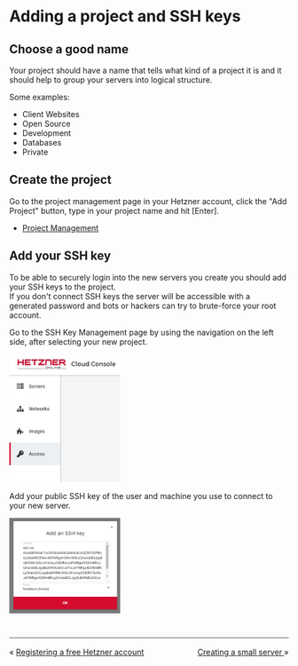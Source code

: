 # Adding a project and SSH keys

## Choose a good name

Your project should have a name that tells what kind of a project it is and it should help to group your servers into logical structure.

Some examples:  
- Client Websites
- Open Source
- Development
- Databases
- Private

## Create the project

Go to the project management page in your Hetzner account, click the "Add Project" button, type in your project name and hit [Enter].

- [Project Management](https://console.hetzner.cloud/projects)

## Add your SSH key

To be able to securely login into the new servers you create you should add your SSH keys to the project.  
If you don't connect SSH keys the server will be accessible with a generated password and bots or hackers can try to brute-force your root account.

Go to the SSH Key Management page by using the navigation on the left side, after selecting your new project.

<img src="./images/hetzner-cloud-access.jpg" alt="SSH Key Management page" width="200">

Add your public SSH key of the user and machine you use to connect to your new server.

<img src="./images/hetzner-cloud-access-add-key.jpg" alt="SSH Key Dialog" width="200">


<div style="border-top: 2px solid #a0a0a0; margin-top: 2.5rem; padding-top: 1rem;">
    <div style="float: left">
        &laquo;
        <a href="./registering-a-free-hetzner-account.md">
            Registering a free Hetzner account
        </a>
    </div>
    <div style="float: right;">
        <a href="./creating-a-small-server.md">
            Creating a small server
        </a>
        &raquo;
    </div>
</div>